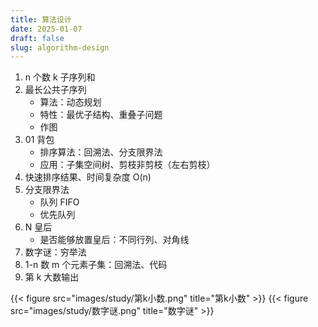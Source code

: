 ```yaml
---
title: 算法设计
date: 2025-01-07
draft: false
slug: algorithm-design
---
```


1. n 个数 k 子序列和
2. 最长公共子序列
    - 算法：动态规划
    - 特性：最优子结构、重叠子问题
    - 作图
3. 01 背包
    - 排序算法：回溯法、分支限界法
    - 应用：子集空间树、剪枝非剪枝（左右剪枝）
4. 快速排序结果、时间复杂度 O(n)
5. 分支限界法
    - 队列 FIFO
    - 优先队列
6. N 皇后
    - 是否能够放置皇后：不同行列、对角线
7. 数字谜：穷举法
8. 1-n 数 m 个元素子集：回溯法、代码
9. 第 k 大数输出

{{< figure src="images/study/第k小数.png" title="第k小数" >}}
{{< figure src="images/study/数字谜.png" title="数字谜" >}}
